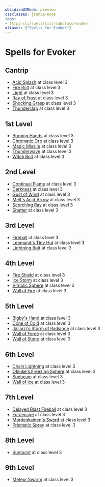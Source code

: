 ```yaml
---
obsidianUIMode: preview
cssclasses: json5e-note
tags:
- ttrpg-cli/spell/list/subclass/evoker
aliases: ["Spells for Evoker"]
---
```

# Spells for Evoker

## Cantrip

- [Acid Splash](3-Mechanics/CLI/spells/acid-splash-xphb.md "XPHB") at class level 3
- [Fire Bolt](3-Mechanics/CLI/spells/fire-bolt-xphb.md "XPHB") at class level 3
- [Light](3-Mechanics/CLI/spells/light-xphb.md "XPHB") at class level 3
- [Ray of Frost](3-Mechanics/CLI/spells/ray-of-frost-xphb.md "XPHB") at class level 3
- [Shocking Grasp](3-Mechanics/CLI/spells/shocking-grasp-xphb.md "XPHB") at class level 3
- [Thunderclap](3-Mechanics/CLI/spells/thunderclap-xphb.md "XPHB") at class level 3

## 1st Level

- [Burning Hands](3-Mechanics/CLI/spells/burning-hands-xphb.md "XPHB") at class level 3
- [Chromatic Orb](3-Mechanics/CLI/spells/chromatic-orb-xphb.md "XPHB") at class level 3
- [Magic Missile](3-Mechanics/CLI/spells/magic-missile-xphb.md "XPHB") at class level 3
- [Thunderwave](3-Mechanics/CLI/spells/thunderwave-xphb.md "XPHB") at class level 3
- [Witch Bolt](3-Mechanics/CLI/spells/witch-bolt-xphb.md "XPHB") at class level 3

## 2nd Level

- [Continual Flame](3-Mechanics/CLI/spells/continual-flame-xphb.md "XPHB") at class level 3
- [Darkness](3-Mechanics/CLI/spells/darkness-xphb.md "XPHB") at class level 3
- [Gust of Wind](3-Mechanics/CLI/spells/gust-of-wind-xphb.md "XPHB") at class level 3
- [Melf's Acid Arrow](3-Mechanics/CLI/spells/melfs-acid-arrow-xphb.md "XPHB") at class level 3
- [Scorching Ray](3-Mechanics/CLI/spells/scorching-ray-xphb.md "XPHB") at class level 3
- [Shatter](3-Mechanics/CLI/spells/shatter-xphb.md "XPHB") at class level 3

## 3rd Level

- [Fireball](3-Mechanics/CLI/spells/fireball-xphb.md "XPHB") at class level 3
- [Leomund's Tiny Hut](3-Mechanics/CLI/spells/leomunds-tiny-hut-xphb.md "XPHB") at class level 3
- [Lightning Bolt](3-Mechanics/CLI/spells/lightning-bolt-xphb.md "XPHB") at class level 3

## 4th Level

- [Fire Shield](3-Mechanics/CLI/spells/fire-shield-xphb.md "XPHB") at class level 3
- [Ice Storm](3-Mechanics/CLI/spells/ice-storm-xphb.md "XPHB") at class level 3
- [Vitriolic Sphere](3-Mechanics/CLI/spells/vitriolic-sphere-xphb.md "XPHB") at class level 3
- [Wall of Fire](3-Mechanics/CLI/spells/wall-of-fire-xphb.md "XPHB") at class level 3

## 5th Level

- [Bigby's Hand](3-Mechanics/CLI/spells/bigbys-hand-xphb.md "XPHB") at class level 3
- [Cone of Cold](3-Mechanics/CLI/spells/cone-of-cold-xphb.md "XPHB") at class level 3
- [Jallarzi's Storm of Radiance](3-Mechanics/CLI/spells/jallarzis-storm-of-radiance-xphb.md "XPHB") at class level 3
- [Wall of Force](3-Mechanics/CLI/spells/wall-of-force-xphb.md "XPHB") at class level 3
- [Wall of Stone](3-Mechanics/CLI/spells/wall-of-stone-xphb.md "XPHB") at class level 3

## 6th Level

- [Chain Lightning](3-Mechanics/CLI/spells/chain-lightning-xphb.md "XPHB") at class level 3
- [Otiluke's Freezing Sphere](3-Mechanics/CLI/spells/otilukes-freezing-sphere-xphb.md "XPHB") at class level 3
- [Sunbeam](3-Mechanics/CLI/spells/sunbeam-xphb.md "XPHB") at class level 3
- [Wall of Ice](3-Mechanics/CLI/spells/wall-of-ice-xphb.md "XPHB") at class level 3

## 7th Level

- [Delayed Blast Fireball](3-Mechanics/CLI/spells/delayed-blast-fireball-xphb.md "XPHB") at class level 3
- [Forcecage](3-Mechanics/CLI/spells/forcecage-xphb.md "XPHB") at class level 3
- [Mordenkainen's Sword](3-Mechanics/CLI/spells/mordenkainens-sword-xphb.md "XPHB") at class level 3
- [Prismatic Spray](3-Mechanics/CLI/spells/prismatic-spray-xphb.md "XPHB") at class level 3

## 8th Level

- [Sunburst](3-Mechanics/CLI/spells/sunburst-xphb.md "XPHB") at class level 3

## 9th Level

- [Meteor Swarm](3-Mechanics/CLI/spells/meteor-swarm-xphb.md "XPHB") at class level 3